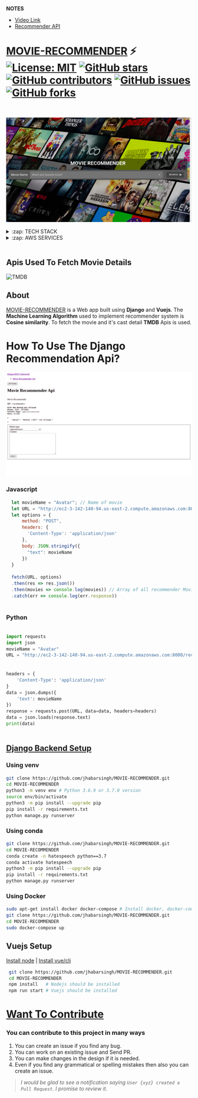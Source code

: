 **NOTES**
* [Video Link](https://youtu.be/elyK9-kDG7g)
* [Recommender API](https://github.com/jhabarsingh/MOVIE-RECOMMENDER#how-to-use-the-django-recommendation-api)

# [MOVIE-RECOMMENDER](http://movie-recommender-jhabar.000webhostapp.com/)  ⚡️ [![License: MIT](https://img.shields.io/badge/License-MIT-yellow.svg)](https://github.com/jhabarsingh/MOVIE-RECOMMENDER/blob/main/LICENSE) [![GitHub stars](https://img.shields.io/github/stars/jhabarsingh/MOVIE-RECOMMENDER)](https://github.com/jhabarsingh/MOVIE-RECOMMENDER/stargazers)  [![GitHub contributors](https://img.shields.io/github/contributors/jhabarsingh/MOVIE-RECOMMENDER.svg)](https://github.com/jhabarsingh/MOVIE-RECOMMENDER/graphs/contributors)  [![GitHub issues](https://img.shields.io/github/issues/jhabarsingh/MOVIE-RECOMMENDER.svg)](https://github.com/jhabarsingh/MOVIE-RECOMMENDER/issues) [![GitHub forks](https://img.shields.io/github/forks/jhabarsingh/MOVIE-RECOMMENDER.svg?style=social&label=Fork)](https://GitHub.com/jhabarsingh/MOVIE-RECOMMENDER/network/)


<br />

<p align="center">
  <img src="https://github.com/jhabarsingh/MOVIE-RECOMMENDER/blob/main/docs/poster.png?raw=true" />
</p>
<details>
  <summary>:zap: TECH STACK</summary>
  <br/>
  <div style="display:flex;justify-content:space-around">
  <img  title="Django" src="https://icon-library.com/images/django-icon/django-icon-0.jpg" width="50px" height="50px" style="margin-right:5px;" />
  <img titlt="Vuejs"   src="https://vuejs.org/images/logo.png" width="50px" height="50px"  style="margin-right:5px;"/>
  <img  title="Vuex" src="https://s3.amazonaws.com/coursetro/posts/144-full.png"  height="50px" style="margin-right:5px;"     />
  <img  title="Vuetify" src="https://cdn.worldvectorlogo.com/logos/vuetify.svg" height="50px"  style="margin-right:5px;"/>
    <img  title="Sk-learn" src="https://scikit-learn.org/stable/_static/scikit-learn-logo-small.png" height="50px" style="margin-right:5px;" />
  
  <img  title="Docker" src="https://pbs.twimg.com/profile_images/1273307847103635465/lfVWBmiW_400x400.png" height="50px" style="margin-right:5px;" />

</div>
</details>

<details>
  <summary>:zap: AWS SERVICES</summary>
  <br/>
  <div style="display:flex;justify-content:space-around">
    <img  title="AWS EC2" src="https://i0.wp.com/www.sndkcorp.com/wp-content/uploads/2019/09/amazon-ec2.png?fit=360%2C230&ssl=1" height="70px" style="margin-right:5px;" />
</details>

<br />

## Apis Used To Fetch Movie Details

<img  title="TMDB" src="https://www.themoviedb.org/assets/2/v4/logos/v2/blue_short-8e7b30f73a4020692ccca9c88bafe5dcb6f8a62a4c6bc55cd9ba82bb2cd95f6c.svg" height="50px" style="margin-right:5px;" />
  


## About
  [MOVIE-RECOMMENDER](http://movie-recommender-jhabar.000webhostapp.com/) is a Web app built using **Django** and **Vuejs**. The **Machine Learning Algorithm** used to implement recommender system is **Cosine similarity**. To fetch the movie and it's cast detail **TMDB** Apis is used.



# How To Use The Django Recommendation Api?

![Django Apis](https://github.com/jhabarsingh/MOVIE-RECOMMENDER/blob/main/docs/api.png?raw=true)

### Javascript
  
```js
  let movieName = "Avatar"; // Name of movie
  let URL = "http://ec2-3-142-140-94.us-east-2.compute.amazonaws.com:8000/recommender/";
  let options = {
      method: "POST",
      headers: {
        'Content-Type': 'application/json'
      },
      body: JSON.stringify({
        "text": movieName
      })
  }
  
  fetch(URL, options)
  .then(res => res.json())
  .then(movies => console.log(movies)) // Array of all recommender Movies
  .catch(err => console.log(err.response))
  


```

  
### Python
```python

import requests
import json
movieName = "Avatar"
URL = "http://ec2-3-142-140-94.us-east-2.compute.amazonaws.com:8000/recommender/"


headers = {
	'Content-Type': 'application/json'
}
data = json.dumps({
	'text': movieName
})
response = requests.post(URL, data=data, headers=headers)
data = json.loads(response.text)
print(data)



```

## [Django Backend Setup](http://ec2-3-142-140-94.us-east-2.compute.amazonaws.com:8000/recommender/)

### Using venv
```bash
git clone https://github.com/jhabarsingh/MOVIE-RECOMMENDER.git 
cd MOVIE-RECOMMENDER
python3 -m venv env # Python 3.6.9 or 3.7.0 version 
source env/bin/activate
python3 -m pip install --upgrade pip
pip install -r requirements.txt
python manage.py runserver
```

### Using conda
```bash
git clone https://github.com/jhabarsingh/MOVIE-RECOMMENDER.git 
cd MOVIE-RECOMMENDER
conda create -n hatespeech python==3.7 
conda activate hatespeech
python3 -m pip install --upgrade pip
pip install -r requirements.txt
python manage.py runserver
```

### Using Docker

```bash
sudo apt-get install docker docker-compose # Install docker, docker-compose on linux
git clone https://github.com/jhabarsingh/MOVIE-RECOMMENDER.git
cd MOVIE-RECOMMENDER
sudo docker-compose up
```

## Vuejs Setup

[Install node](https://nodejs.org/en/download/) |
[Install vue/cli](https://cli.vuejs.org/)
```bash
 git clone https://github.com/jhabarsingh/MOVIE-RECOMMENDER.git
 cd MOVIE-RECOMMENDER
 npm install   # Nodejs should be installed
 npm run start # Vuejs should be installed
 ```


# [Want To Contribute](https://medium.com/mindsdb/contributing-to-an-open-source-project-how-to-get-started-6ba812301738)
### You can contribute to this project in many ways
 1. You can create an issue if you find any bug.
 2. You can work on an existing issue and Send PR.
 3. You can make changes in the design if it is needed.
 4. Even if you find any grammatical or spelling mistakes then also you can create an issue.

> *I would be glad to see a notification saying `User {xyz} created a Pull Request`.
I promise to review it.*
